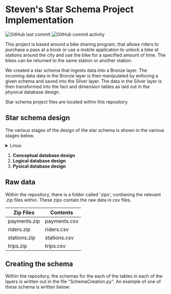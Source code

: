 # Steven's Star Schema Project Implementation
![GitHub last commit](https://img.shields.io/github/last-commit/steviedas/steven-repo)
![GitHub commit activity](https://img.shields.io/github/commit-activity/w/steviedas/steven-repo)

This project is based around a bike sharing program, that allows riders to purchase a pass at a kiosk or use a mobile application to unlock a bike at stations around the city and use the bike for a specified amount of time. The bikes can be returned to the same station or another station.

We created a star schema that ingests data into a Bronze layer. The incoming data data in the Bronze layer is then manipulated by enfocing a given schema and saved into the Silver layer. The data in the Silver layer is then transformed into the fact and dimension tables as laid out in the physical database design.

Star schema project files are located within this repository.

## Star schema design
The various stages of the design of the star schema is shown in the various stages below.

   <details>
   <summary>Linux</summary>

   > The recommended way to install zoxide is via the install script:
   >
   > ```sh
   > curl -sS https://raw.githubusercontent.com/ajeetdsouza/zoxide/main/install.sh | bash
   > ```
   >
   > Or, you can use a package manager:
   >
   > | Distribution        | Repository              | Instructions                                                                                          |
   > | ------------------- | ----------------------- | ----------------------------------------------------------------------------------------------------- |
   > | ***Any***           | **[crates.io]**         | `cargo install zoxide --locked`                                                                       |
   > | *Any*               | [asdf]                  | `asdf plugin add zoxide https://github.com/nyrst/asdf-zoxide.git` <br /> `asdf install zoxide latest` |
   > | *Any*               | [conda-forge]           | `conda install -c conda-forge zoxide`                                                                 |
   > | *Any*               | [Linuxbrew]             | `brew install zoxide`                                                                                 |
   > | Alpine Linux 3.13+  | [Alpine Linux Packages] | `apk add zoxide`                                                                                      |
   > | Arch Linux          | [Arch Linux Community]  | `pacman -S zoxide`                                                                                    |
   > | CentOS 7+           | [Copr]                  | `dnf copr enable atim/zoxide` <br /> `dnf install zoxide`                                             |
   > | Debian 11+[^1]      | [Debian Packages]       | `apt install zoxide`                                                                                  |
   > | Devuan 4.0+[^1]     | [Devuan Packages]       | `apt install zoxide`                                                                                  |
   > | Fedora 32+          | [Fedora Packages]       | `dnf install zoxide`                                                                                  |
   > | Gentoo              | [GURU Overlay]          | `eselect repository enable guru` <br /> `emerge --sync guru` <br /> `emerge app-shells/zoxide`        |
   > | Manjaro             |                         | `pacman -S zoxide`                                                                                    |
   > | NixOS 21.05+        | [nixpkgs]               | `nix-env -iA nixpkgs.zoxide`                                                                          |
   > | openSUSE Tumbleweed | [openSUSE Factory]      | `zypper install zoxide`                                                                               |
   > | Parrot OS[^1]       |                         | `apt install zoxide`                                                                                  |
   > | Raspbian 11+[^1]    | [Raspbian Packages]     | `apt install zoxide`                                                                                  |
   > | Slackware 15.0+     | [SlackBuilds]           | [Instructions][slackbuilds-howto]                                                                     |
   > | Ubuntu 21.04+[^1]   | [Ubuntu Packages]       | `apt install zoxide`                                                                                  |
   > | Void Linux          | [Void Linux Packages]   | `xbps-install -S zoxide`                                                                              |

   </details>

  
1. **Conceptual database design**
2. **Logical database design**
3. **Pysical database design**

## Raw data
Within the repository, there is a folder called 'zips', contianing the relevant .zip files within. These zips contain the raw data in csv files.

Zip Files     | Contents
------------- | -------------
payments.zip  | payments.csv
riders.zip    | riders.csv
stations.zip  | stations.csv
trips.zip     | trips.csv

## Creating the schema
Within the repository, the schemas for the each of the tables in each of the layers is written out in the file "SchemaCreation.py".
An example of one of these schema is written below:

